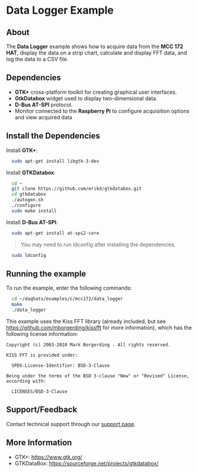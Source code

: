 # Data Logger Example

## About
The **Data Logger** example shows how to acquire data from the **MCC 172 HAT**, display the data on
a strip chart, calculate and display FFT data, and log the data to a CSV file.

## Dependencies
- **GTK+** cross-platform toolkit for creating graphical user interfaces.
- **GtkDatabox** widget used to display two-dimensional data.
- **D-Bus AT-SPI** protocol.
- Monitor connected to the **Raspberry Pi** to configure acquisition options and view acquired data

## Install the Dependencies
Install **GTK+**:
  ```sh
    sudo apt-get install libgtk-3-dev
  ```
Install **GTKDatabox**:
  ```sh
    cd ~
    git clone https://github.com/erikd/gtkdatabox.git
    cd gtkdatabox
    ./autogen.sh
    ./configure
    sudo make install
  ```
 Install **D-Bus AT-SPI**:
  ```sh
    sudo apt-get install at-spi2-core
  ```

> You may need to run ldconfig after installing the dependencies.
  ```sh
    sudo ldconfig
  ```

## Running the example
To run the example, enter the following commands:
  ```sh
    cd ~/daqhats/examples/c/mcc172/data_logger
    make
    ./data_logger
  ```

This example uses the Kiss FFT library (already included, but see
https://github.com/mborgerding/kissfft for more information), which has the
following license information:
```
Copyright (c) 2003-2010 Mark Borgerding . All rights reserved.

KISS FFT is provided under:

  SPDX-License-Identifier: BSD-3-Clause

Being under the terms of the BSD 3-clause "New" or "Revised" License,
according with:

  LICENSES/BSD-3-Clause
```

## Support/Feedback
Contact technical support through our [support page](https://www.mccdaq.com/support/support_form.aspx).

## More Information
- GTK+: https://www.gtk.org/
- GTKDataBox: https://sourceforge.net/projects/gtkdatabox/
